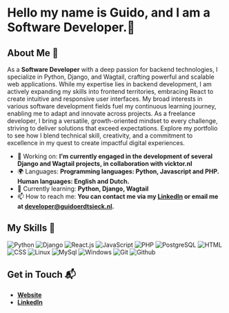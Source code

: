 # Hello my name is Guido, and I am a Software Developer.👋
## About Me 🚀

As a **Software Developer** with a deep passion for backend technologies, I specialize in Python, Django, and Wagtail, crafting powerful and scalable web applications. While my expertise lies in backend development, I am actively expanding my skills into frontend territories, embracing React to create intuitive and responsive user interfaces. My broad interests in various software development fields fuel my continuous learning journey, enabling me to adapt and innovate across projects. As a freelance developer, I bring a versatile, growth-oriented mindset to every challenge, striving to deliver solutions that exceed expectations. Explore my portfolio to see how I blend technical skill, creativity, and a commitment to excellence in my quest to create impactful digital experiences.

- 🔭 Working on: **I'm currently engaged in the development of several Django and Wagtail projects, in collaboration with vicktor.nl**
- 🌍 Languages: **Programming languages: Python, Javascript and PHP. Human languages: English and Dutch.**
- 🌱 Currently learning: **Python, Django, Wagtail**
- 📫 How to reach me: **You can contact me via my [LinkedIn](https://www.linkedin.com/in/guido-erdtsieck-01a5a0256/?originalSubdomain=nl) or email me at developer@guidoerdtsieck.nl.**

## My Skills 🧠

![Python](https://img.shields.io/badge/Python-FFD43B?style=for-the-badge&logo=python&logoColor=blue)
![Django](https://img.shields.io/badge/Django-092E20?style=for-the-badge&logo=django&logoColor=green)
![React.js](https://img.shields.io/badge/React-20232A?style=for-the-badge&logo=react&logoColor=61DAFB)
![JavaScript](https://img.shields.io/badge/JavaScript-323330?style=for-the-badge&logo=javascript&logoColor=F7DF1E)
![PHP](https://img.shields.io/badge/PHP-777BB4?style=for-the-badge&logo=php&logoColor=white)
![PostgreSQL](https://img.shields.io/badge/PostgreSQL-316192?style=for-the-badge&logo=postgresql&logoColor=white)
![HTML](https://img.shields.io/badge/HTML5-E34F26?style=for-the-badge&logo=html5&logoColor=white)
![CSS](https://img.shields.io/badge/CSS3-1572B6?style=for-the-badge&logo=css3&logoColor=white)
![Linux](https://img.shields.io/badge/Linux-FCC624?style=for-the-badge&logo=linux&logoColor=black)
![MySql](    https://img.shields.io/badge/MySQL-005C84?style=for-the-badge&logo=mysql&logoColor=white)
![Windows](https://img.shields.io/badge/Windows-0078D6?style=for-the-badge&logo=windows&logoColor=white)
![Git](https://img.shields.io/badge/GIT-E44C30?style=for-the-badge&logo=git&logoColor=white)
![Github](https://img.shields.io/badge/GitHub-100000?style=for-the-badge&logo=github&logoColor=white)
<!--
### [Project 2 Title](project_2_link)

**[Project 2 Title]** is a **[brief project description]** built with **[technologies used]**. This project showcases my skills in **[skills demonstrated by the project]**. You can check out the repository [here](project_2_repository_link).
-->

## Get in Touch 📬

- **[Website](https://guidoerdtsieck.nl/)**
- **[LinkedIn](https://www.linkedin.com/in/guido-erdtsieck-01a5a0256/?originalSubdomain=nl)**

